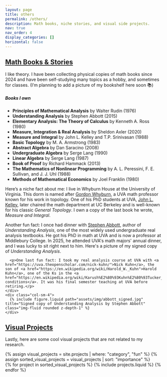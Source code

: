 ```yaml
---
layout: page
title: others
permalink: /others/
description: Math books, niche stories, and visual side projects.
nav: true
nav_order: 4
display_categories: []
horizontal: false
---
```


<!-- pages/others.md -->
<div class="projects">
  <!-- Math Books Section -->
  <a id="books" href=".#books">
    <h2 class="category">Math Books & Stories</h2>
  </a>
  <p>I like theory. I have been collecting physical copies of math books since 2024 and have been self-studying many topics as a hobby, and sometimes for classes. (I’m planning to add a picture of my bookshelf here soon 📚)</p>

  
  <div class="row">
    <div class="col-sm-12">
      <h5>Books I own</h5>
      <ul>
        <li><strong>Principles of Mathematical Analysis</strong> by Walter Rudin (1976)</li>
        <li><strong>Understanding Analysis</strong> by Stephen Abbott (2015)</li>
        <li><strong>Elementary Analysis: The Theory of Calculus</strong> by Kenneth A. Ross (1980)</li>
        <li><strong>Measure, Integration & Real Analysis</strong> by Sheldon Axler (2020)</li>
        <li><strong>Measure and Integral</strong> by John L. Kelley and T.P. Srinivasan (1988)</li>
        <li><strong>Basic Topology</strong> by M. A. Armstrong (1983)</li>
        <li><strong>Abstract Algebra</strong> by Dan Saracino (2008)</li>
        <li><strong>Undergraduate Algebra</strong> by Serge Lang (1990)</li>
        <li><strong>Linear Algebra</strong> by Serge Lang (1987)</li>
        <li><strong>Book of Proof</strong> by Richard Hammack (2013)</li>
        <li><strong>The Mathematics of Nonlinear Programming</strong> by A. L. Peressini, F. E. Sullivan, and J. J. Uhl (1988) </li>
        <li><strong>Methods of Mathematical Economics</strong> by Joel Franklin (1980)</li>
      </ul>
    </div>
  </div>
  <p>Here’s a niche fact about me: I live in Whyburn House at the University of Virginia. This dorm is named after <a href="https://en.wikipedia.org/wiki/Gordon_Whyburn">Gordon Whyburn</a>, a UVA math professor known for his work in topology. One of his PhD students at UVA, <a href="https://en.wikipedia.org/wiki/John_L._Kelley">John L. Kelley</a>, later chaired the math department at UC Berkeley and is well-known for his classic <em>General Topology</em>. I own a copy of the last book he wrote, <em>Measure and Integral</em>.</p>

  <div class="row">
    <div class="col-sm-8">
      <p>Another fun fact: I once had dinner with <a href="https://www.middlebury.edu/college/people/stephen-abbott">Stephen Abbott</a>, author of <em>Understanding Analysis</em>, one of the most widely used undergraduate real analysis textbooks. He got his PhD in math at UVA and is now a professor at Middlebury College. In 2025, he attended UVA's math majors' annual dinner, and I was lucky to sit right next to him. Here's a picture of my signed copy of <em>Understanding Analysis</em>.</p>

      <p>One last fun fact: I took my real analysis course at UVA with <a href="https://uva.theopenscholar.com/nick-kuhn/">Nick Kuhn</a>, the son of <a href="https://en.wikipedia.org/wiki/Harold_W._Kuhn">Harold Kuhn</a>, one of the Ks in the <a href="https://en.wikipedia.org/wiki/Karush%E2%80%93Kuhn%E2%80%93Tucker_conditions">KKT conditions</a>. It was his final semester teaching at UVA before retiring.</p>
    </div>
    <div class="col-sm-4">
      {% include figure.liquid path="assets/img/abbott_signed.jpg" title="Signed copy of Understanding Analysis by Stephen Abbott" class="img-fluid rounded z-depth-1" %}
    </div>
  </div>

  <!-- Visual Projects Section -->
  <a id="fun" href=".#fun">
    <h2 class="category">Visual Projects</h2>
  </a>
  <p>Lastly, here are some cool visual projects that are not related to my research.</p>
  {% assign visual_projects = site.projects | where: "category", "fun" %}
  {% assign sorted_visual_projects = visual_projects | sort: "importance" %}
  <div class="row row-cols-1 row-cols-md-3">
    {% for project in sorted_visual_projects %}
      {% include projects.liquid %}
    {% endfor %}
  </div>
</div> 
